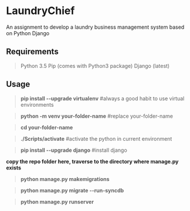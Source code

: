 # LaundryChief
An assignment to develop a laundry business management system based on Python Django

## Requirements ##
>Python 3.5
>Pip (comes with Python3 package)
>Django (latest)

## Usage ##
>**pip install --upgrade virtualenv**         #always a good habit to use virtual environments

>**python -m venv your-folder-name**          #replace your-folder-name

>**cd your-folder-name**                      

>**./Scripts/activate**                       #activate the python in current environment

>**pip install --upgrade django**             #install django

**copy the repo folder here, traverse to the directory where manage.py exists**

>**python manage.py makemigrations**

>**python manage.py migrate --run-syncdb**

>**python manage.py runserver**


